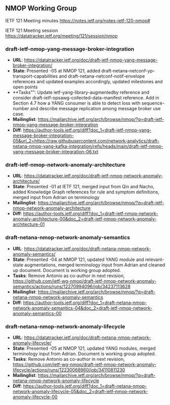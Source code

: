 ## NMOP Working Group

IETF 121 Meeting minutes
https://notes.ietf.org/notes-ietf-120-nmop#

IETF 121 Meeting session
https://datatracker.ietf.org/meeting/121/session/nmop

### draft-ietf-nmop-yang-message-broker-integration
* **URL**: https://datatracker.ietf.org/doc/draft-ietf-nmop-yang-message-broker-integration/
* **State**: Presented -05 at NMOP 121, added draft-netana-netconf-yp-transport-capabilities and draft-netana-netconf-notif-envelope references and updated examples accordingly, updated milestones and open points
* **Tasks"": Update ietf-yang-library-augmentedby reference and consider draft-ietf-opsawg-collected-data-manifest reference. Add in Section 4.7 how a YANG consumer is able to detect loss with sequence-number and describe message replication among message broker use case.
* **Mailinglist**: https://mailarchive.ietf.org/arch/browse/nmop/?q=draft-ietf-nmop-yang-message-broker-integration
* **Diff**: https://author-tools.ietf.org/diff?doc_1=draft-ietf-nmop-yang-message-broker-integration-05&url_2=https://raw.githubusercontent.com/network-analytics/draft-netana-nmop-yang-kafka-integration/refs/heads/main/draft-ietf-nmop-yang-message-broker-integration-06.txt

### draft-ietf-nmop-network-anomaly-architecture
* **URL**: https://datatracker.ietf.org/doc/draft-ietf-nmop-network-anomaly-architecture/
* **State**: Presented -01 at IETF 121, merged input from Qin and Nacho, added Knowledge Graph references for rule and symptom definitions, merged input from Adrian on terminology
* **Mailinglist**: https://mailarchive.ietf.org/arch/browse/nmop/?q=draft-ietf-nmop-network-anomaly-architecture
* **Diff**: 
https://author-tools.ietf.org/diff?doc_1=draft-ietf-nmop-network-anomaly-architecture-00&doc_2=draft-ietf-nmop-network-anomaly-architecture-01

### draft-netana-nmop-network-anomaly-semantics
* **URL**: https://datatracker.ietf.org/doc/draft-netana-nmop-network-anomaly-semantics/
* **State**: Presented -04 at NMOP 121, updated YANG module and relevant-state augmentations, merged terminology input from Adrian and cleaned up document. Document is working group adopted.
* **Tasks**: Remove Antonio as co-author in next revision, https://github.com/ietf-wg-nmop/draft-ietf-nmop-network-anomaly-semantics/actions/runs/12270994096/job/34237113628
* **Mailinglist**: https://mailarchive.ietf.org/arch/browse/nmop/?q=draft-netana-nmop-network-anomaly-semantics
* **Diff**: https://author-tools.ietf.org/diff?doc_1=draft-netana-nmop-network-anomaly-semantics-04&doc_2=draft-ietf-nmop-network-anomaly-semantics-00

### draft-netana-nmop-network-anomaly-lifecycle
* **URL**: https://datatracker.ietf.org/doc/draft-netana-nmop-network-anomaly-lifecycle/
* **State**: Presented -05 at NMOP 121, updated YANG modules, merged terminology input from Adrian. Document is working group adopted. 
* **Tasks**: Remove Antonio as co-author in next revision, https://github.com/ietf-wg-nmop/draft-ietf-nmop-network-anomaly-lifecycle/actions/runs/12230068960/job/34110811230
* **Mailinglist**: https://mailarchive.ietf.org/arch/browse/nmop/?q=draft-netana-nmop-network-anomaly-lifecycle
* **Diff**: https://author-tools.ietf.org/diff?doc_1=draft-netana-nmop-network-anomaly-lifecycle-05&doc_2=draft-ietf-nmop-network-anomaly-lifecycle-00



